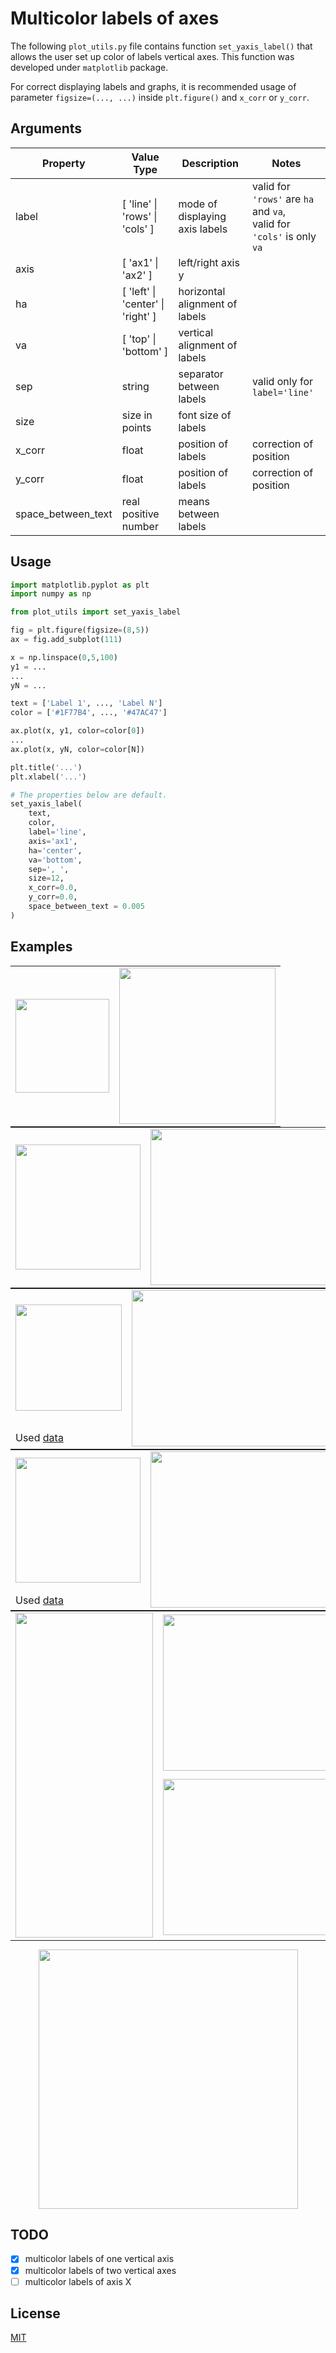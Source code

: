 # Multicolor labels of axes
The following `plot_utils.py` file contains function `set_yaxis_label()` that allows the user set up color of labels vertical axes.
This function was developed under `matplotlib` package.

For correct displaying labels and graphs, it is recommended usage of parameter `figsize=(..., ...)` inside `plt.figure()`
and `x_corr` or `y_corr`.

## Arguments
| Property | Value Type   | Description | Notes |
| ---------| -------------| ----------- | ----- |
| label    | [ 'line' \| 'rows' \| 'cols' ] | mode of displaying axis labels | valid for `'rows'` are `ha` and `va`,</br>valid for `'cols'` is only `va` |
| axis     | [ 'ax1' \| 'ax2' ] | left/right axis y |  |
| ha       | [ 'left' \| 'center' \| 'right' ] | horizontal alignment of labels |  |
| va       | [ 'top' \| 'bottom' ] | vertical alignment of labels |  |
| sep      | string | separator between labels | valid only for `label='line'` |
| size     | size in points | font size of labels |  |
| x_corr   | float | position of labels | correction of position |
| y_corr   | float | position of labels | correction of position |
| space_between_text  | real positive number | means between labels |  |

## Usage
```python
import matplotlib.pyplot as plt
import numpy as np

from plot_utils import set_yaxis_label

fig = plt.figure(figsize=(8,5))
ax = fig.add_subplot(111)

x = np.linspace(0,5,100)
y1 = ...
...
yN = ...

text = ['Label 1', ..., 'Label N']
color = ['#1F77B4', ..., '#47AC47']

ax.plot(x, y1, color=color[0])
...
ax.plot(x, yN, color=color[N])

plt.title('...')
plt.xlabel('...')

# The properties below are default.
set_yaxis_label(
    text,
    color,
    label='line',
    axis='ax1',
    ha='center',
    va='bottom',
    sep=', ',
    size=12,
    x_corr=0.0,
    y_corr=0.0,
    space_between_text = 0.005
)
```

## Examples
<div style="margin: 0px auto;">
	<table style="margin: 0px auto;">
		<tr valign="middle">
			<td align="center">
                <img src="e:\ondrej-tucek\work\python36\_toGit\matlibplot_axis_label\fig1a-code.png" height="150">
			</td>
			<td align="center">
                <img src="e:\ondrej-tucek\work\python36\_toGit\matlibplot_axis_label\fig1a.png" height="250">
			</td>
		</tr>
	</table>
	<table style="margin: 0px auto;">
		<tr valign="middle">
			<td align="center">
                <img src="e:\ondrej-tucek\work\python36\_toGit\matlibplot_axis_label\fig1b-code.png" height="200">
			</td>
			<td align="center">
                <img src="e:\ondrej-tucek\work\python36\_toGit\matlibplot_axis_label\fig1b.png" height="250" width="330">
			</td>
		</tr>
	</table>
	<table style="margin: 0px auto;">
		<tr valign="middle">
			<td align="center">
                <img src="e:\ondrej-tucek\work\python36\_toGit\matlibplot_axis_label\fig2a-code.png" height="170">
			</td>
			<td align="center" rowspan="2">
                <img src="e:\ondrej-tucek\work\python36\_toGit\matlibplot_axis_label\fig2a.png" height="250" width="330">
			</td>
		</tr>
        <tr>
            <td>
                Used <a href="https://lmfit.github.io/lmfit-py/model.html">data</a>
            </td>
        </tr>
	</table>
	<table style="margin: 0px auto;">
		<tr valign="middle">
			<td align="center">
                <img src="e:\ondrej-tucek\work\python36\_toGit\matlibplot_axis_label\fig2b-code.png" height="200">
			</td>
			<td align="center" rowspan="2">
                <img src="e:\ondrej-tucek\work\python36\_toGit\matlibplot_axis_label\fig2b.png" height="250" width="330">
			</td>
		</tr>
        <tr>
            <td>
                Used <a href="https://lmfit.github.io/lmfit-py/model.html">data</a>
            </td>
        </tr>
	</table>
	<table style="margin: 0px auto;">
		<tr valign="middle">
			<td align="center" rowspan="2">
                <img src="e:\ondrej-tucek\work\python36\_toGit\matlibplot_axis_label\fig3cd-code.png" height="520" width="220">
			</td>
			<td align="center">
                <img src="e:\ondrej-tucek\work\python36\_toGit\matlibplot_axis_label\fig3c.png" height="250" width="330">
			</td>
		</tr>
        <tr>
            <td>
                <img src="e:\ondrej-tucek\work\python36\_toGit\matlibplot_axis_label\fig3d.png" height="250" width="330">
            </td>
        </tr>
	</table>
</div>
<p align="center">
    <img src="e:\ondrej-tucek\work\python36\_toGit\matlibplot_axis_label\fig3a.png" height="415">
</p>

## TODO
- [x] multicolor labels of one vertical axis
- [x] multicolor labels of two vertical axes
- [ ] multicolor labels of axis X

## License
[MIT](https://github.com/ondrej-tucek/multicolor-labels-axes/blob/master/LICENSE)

